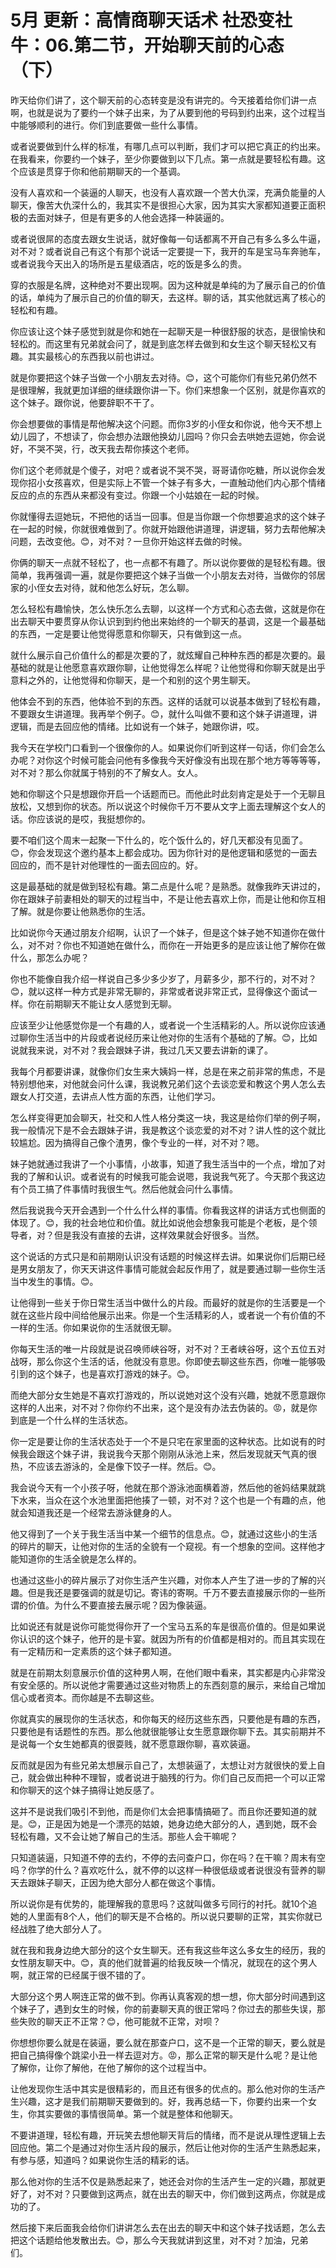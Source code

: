 # 5月 更新：高情商聊天话术 社恐变社牛：06.第二节，开始聊天前的心态（下）

昨天给你们讲了，这个聊天前的心态转变是没有讲完的。今天接着给你们讲一点啊，也就是说为了要约一个妹子出来，为了从要到他的号码到约出来，这个过程当中能够顺利的进行。你们到底要做一些什么事情。

或者说要做到什么样的标准，有哪几点可以判断，我们才可以把它真正的约出来。在我看来，你要约一个妹子，至少你要做到以下几点。第一点就是要轻松有趣。这个应该是贯穿于你和他前期聊天的一个基调。

没有人喜欢和一个装逼的人聊天，也没有人喜欢跟一个苦大仇深，充满负能量的人聊天，像苦大仇深什么的，我其实不是很担心大家，因为其实大家都知道要正面积极的去面对妹子，但是有更多的人他会选择一种装逼的。

或者说很屌的态度去跟女生说话，就好像每一句话都离不开自己有多么多么牛逼，对不对？或者说自己有这个有那个说话一定要提一下，我开的车是宝马车奔驰车，或者说我今天出入的场所是五星级酒店，吃的饭是多么的贵。

穿的衣服是名牌，这种绝对不要出现啊。因为这种就是单纯的为了展示自己的价值的话，单纯为了展示自己的价值的聊天，去这样。聊的话，其实他就远离了核心的轻松和有趣。

你应该让这个妹子感觉到就是你和她在一起聊天是一种很舒服的状态，是很愉快和轻松的。而这里有兄弟就会问了，就是到底怎样去做到和女生这个聊天轻松又有趣。其实最核心的东西我以前也讲过。

就是你要把这个妹子当做一个小朋友去对待。😊，这个可能你们有些兄弟仍然不是很理解，我就更加详细的继续跟你讲一下。你们来想象一个区别，就是你喜欢的这个妹子。跟你说，他要辞职不干了。

你会想要做的事情是帮他解决这个问题。而你3岁的小侄女和你说，他今天不想上幼儿园了，不想读了，你会想办法跟他换幼儿园吗？你只会去哄她去逗她，你会说好，不哭不哭，行，改天我去帮你揍这个老师。

你们这个老师就是个傻子，对吧？或者说不哭不哭，哥哥请你吃糖，所以说你会发现你招小女孩喜欢，但是实际上不管一个妹子有多大，一直触动他们内心那个情绪反应的点的东西从来都没有变过。你跟一个小姑娘在一起的时候。

你就懂得去逗她玩，不把他的话当一回事。但是当你跟一个你想要追求的这个妹子在一起的时候，你就很难做到了。你就开始跟他讲道理，讲逻辑，努力去帮他解决问题，去改变他。😊，对不对？一旦你开始这样去做的时候。

你俩的聊天一点就不轻松了，也一点都不有趣了。所以说你要做的是轻松有趣。很简单，我再强调一遍，就是你要把这个妹子当做一个小朋友去对待，当做你的邻居家的小侄女去对待，就和他怎么好玩，怎么聊。

怎么轻松有趣愉快，怎么快乐怎么去聊，以这样一个方式和心态去做，这就是你在出去聊天中要贯穿从你认识到到约他出来始终的一个聊天的基调，这是一个最基础的东西，一定是要让他觉得愿意和你聊天，只有做到这一点。

就什么展示自己价值什么的都是次要的了，就炫耀自己种种东西的都是次要的。最基础的就是让他愿意喜欢跟你聊，让他觉得怎么样呢？让他觉得和你聊天就是出乎意料之外的，让他觉得和你聊天，是一个和别的这个男生聊天。

他体会不到的东西，他体验不到的东西。这样的话就可以说基本做到了轻松有趣，不要跟女生讲道理。我再举个例子。😊，就什么叫做不要和这个妹子讲道理，讲逻辑，而是去回应他的情绪。比如说有一个妹子，她跟你讲，哎。

我今天在学校门口看到一个很像你的人。如果说你们听到这样一句话，你们会怎么办呢？对你这个时候可能会问他有多像我今天好像没有出现在那个地方等等等等，对不对？那么你就属于特别的不了解女人。女人。

她和你聊这个只是想跟你开启一个话题而已。而他此时此刻肯定是处于一个无聊且放松，又想到你的状态。所以说这个时候你千万不要从文字上面去理解这个女人的话。你应该说的是哎，我挺想你的。

要不咱们这个周末一起聚一下什么的，吃个饭什么的，好几天都没有见面了。😊，你会发现这个邀约基本上都会成功。因为你针对的是他逻辑和感觉的一面去回应的，而不是针对他理性的一面去回应的。好。

这是最基础的就是做到轻松有趣。第二点是什么呢？是熟悉。就像我昨天讲过的，你在跟妹子前妻相处的聊天的过程当中，不是让他去喜欢上你，而是让他和你互相了解。就是你要让他熟悉你的生活。

比如说你今天通过朋友介绍啊，认识了一个妹子，但是这个妹子她不知道你在做什么，对不对？你也不知道她在做什么，而你在一开始更多的是应该让他了解你在做什么，那怎么办呢？

你也不能像自我介绍一样说自己多少多少岁了，月薪多少，那不行的，对不对？😊，就以这样一种方式是非常无聊的，非常或者说非常正式，显得像这个面试一样。你在前期聊天不能让女人感觉到无聊。

应该至少让他感觉你是一个有趣的人，或者说一个生活精彩的人。所以说你应该通过聊你生活当中的片段或者说经历来让他对你的生活有个基础的了解。😊，比如说就我来说，对不对？我会跟妹子讲，我过几天又要去讲新的课了。

我每个月都要讲课，就像你们女生来大姨妈一样，总是在来之前非常的焦虑，不是特别想他来，对他就会问什么课，我说教兄弟们这个去谈恋爱和教这个男人怎么去跟女人打交道，去讲点人性方面的东西，让他们学习。

怎么样变得更加会聊天，社交和人性人格分类这一块，我这是给你们举的例子啊，我一般情况下是不会去跟妹子讲，我是教这个谈恋爱的对不对？讲人性的这个就比较尴尬。因为搞得自己像个渣男，像个专业的一样，对不对？嗯。

妹子她就通过我讲了一个小事情，小故事，知道了我生活当中的一个点，增加了对我的了解和认识。或者说有的时候我可能会说嗯，我说我气死了。今天那个我这边有个员工搞了件事情时我很生气。然后他就会问什么事情。

然后我说我今天开会遇到一个什么什么样的事情。你看我这样的讲话方式也侧面的体现了。😊，我的社会地位和价值。就比如说他会想象我可能是个老板，是个领导者，对？但是我没有直接的去讲，这样效果就会好很多。当然。

这个说话的方式只是和前期刚认识没有话题的时候这样去讲。如果说你们后期已经是男女朋友了，你天天讲这件事情可能就会起反作用了，就是要通过聊一些你生活当中发生的事情。😊。

让他得到一些关于你日常生活当中做什么的片段。而最好的就是你的生活要是一个就在这些片段中间给他展示出来。你是一个生活精彩的人，或者说一个有价值的不一样的生活。你如果说你的生活就很无聊。

你每天生活的唯一片段就是说召唤师峡谷呀，对不对？王者峡谷呀，这个五位五对战呀，那么你这个生活的话，他就没有意思。你即使去聊这些东西，你唯一能够吸引到的这个妹子，也是喜欢打游戏的妹子。😊。

而绝大部分女生她是不喜欢打游戏的，所以说她对这个没有兴趣，她就不愿意跟你这样的人出来，对不对？你你约不出来，这个是没有办法去伪装的。😡，就是你到底是一个什么样的生活状态。

你一定是要让你的生活状态处于一个不是只宅在家里面的这种状态。比如说有的时候我会跟这个妹子讲，我说我今天那个刚刚从泳池上来，然后发现就天气真的很热，不应该去游泳的，全是像下饺子一样。然后。😊。

我会说今天有一个小孩子呀，他就在那个游泳池面横着游，然后他的爸妈结果就跳下水来，当众在这个水池里面把他揍了一顿，对不对？这个也是一个有趣的点，他就会知道我还是一个经常去游泳健身的人。

他又得到了一个关于我生活当中某一个细节的信息点。😊，就通过这些小的生活的碎片的聊天，让他对你的生活的全貌有一个窥视。有一个想象的空间。这样他才能知道你的生活全貌是怎么样的。

也通过这些小的碎片展示了对你生活产生兴趣，对你本人产生了进一步的了解的兴趣。但是我还是要强调的就是切记。寄讳的寄啊。千万不要去直接展示你的一些所谓的价值。为什么不要直接去展示呢？因为像装逼。

比如说还有就是说你可能觉得你开了一个宝马五系的车是很高价值的。但是如果说你认识的这个妹子，他开的是卡宴。就因为所有的价值都是相对的。而且其实现在有一定精历和一定素质的这个妹子都知道。

就是在前期太刻意展示价值的这种男人啊，在他们眼中看来，其实都是内心非常没有安全感的。所以说他才需要通过这些对物质上的东西刻意的展示，来给自己增加信心或者资本。而你越是不去聊这些。

你就真实的展现你的生活状态，和你每天的经历这些东西，只要他是有趣的东西，只要他是有话题性的东西。那么他就很能够让女生愿意跟你聊下去。其实前期并不是说每一个女生她都真的很耍贱，就不愿意跟你聊，喜欢装逼。

反而就是因为有些兄弟太想展示自己了，太想装逼了，太想让对方就很快的爱上自己，就会做出种种不理智，或者说进于脑残的行为。你们自己反而把一个可以正常和你聊天的这个妹子搞得让她反感了。

这并不是说我们吸引不到他，而是你们太会把事情搞砸了。而且你还要知道的就是。😊，正是因为她是一个漂亮的姑娘，她身边绝大部分的人，遇到她，既不会轻松有趣，又不会让她了解自己的生活。那些人会干嘛呢？

只知道装逼，只知道不停的去约，不停的去问查户口，你在吗？在干嘛？周末有空吗？你学的什么？喜欢吃什么，就不停的以这样一种很低级或者说很没有营养的聊天去跟妹子聊天，正因为绝大部分人都在做这个事情。

所以说你是有优势的，能理解我的意思吗？这就叫做多亏同行的衬托。就10个追她的人里面有8个人，他们的聊天是不合格的。所以说只要聊的正常，其实你就已经战胜了绝大部分人了。

就在我和我身边绝大部分的这个女生聊天。还有我这些年这么多女生的经历，我的女性朋友聊天中。😊，真的他们就普遍的给我反映一个情况，就现在的这个男人啊，就正常的已经属于很不错的了。

大部分这个男人啊连正常的做不到。你再认真客观的想一想，你大部分时间遇到这个妹子了，遇到女生的时候，你的前妻聊天真的很正常吗？你过去的那些失误，那些失败的聊天正不正常？😊，他可能就不正常，对呗？

你想想你要么就是在装逼，要么就在那查户口，这不是一个正常的聊天，要么就是把自己搞得像个跳梁小丑一样去逗对方。😡，那么正常的聊天是什么呢？是让他了解你，让你了解他，在他了解你的这个过程当中。

让他发现你生活中其实是很精彩的，而且还有很多的优点的。那么他对你的生活产生兴趣，这才是我们前期聊天要做到的。好，我再总结一下，你要约出来一个女生，你其实要做的事情很简单。第一个就是整体和他聊天。

不要讲道理，轻松有趣，开玩笑去想他聊天背后的情绪，而不是说从理性逻辑上去回应他。第二个是通过对你生活片段的展示，然后让他对你的生活产生熟悉起来，有参与感，知道吗？如果说你生活的精彩的话。

那么他对你的生活不仅是熟悉起来了，她还会对你的生活产生一定的兴趣，那就更好了，对不对？只要做到这两点，就在出去的聊天中，你们做到这两点，你就是成功的了。

然后接下来后面我会给你们讲讲怎么去在出去的聊天中和这个妹子找话题，怎么去把这个话题给他发散出去。😊，那么今天我就讲到这里，对不对？加油，兄弟们。

